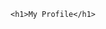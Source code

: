 <!DOCTYPE html>
<html>
  <head>
    <title>Page Title</title>
  </head>
  <body>
    
    <h1>My Profile</h1>
    
